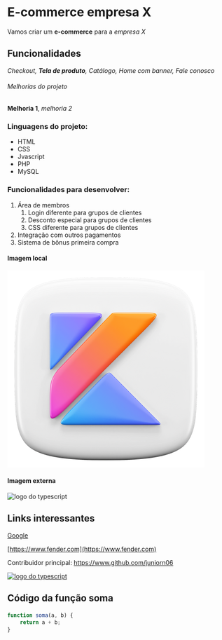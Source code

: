 
# E-commerce empresa X

Vamos criar um **e-commerce** para a *empresa X*

## Funcionalidades

_Checkout, **Tela de produto**, Catálogo, Home com banner, Fale conosco_

###### Melhorias do projeto

__Melhoria 1__, _melhoria 2_

### Linguagens do projeto:

* HTML
* CSS
* Jvascript
* PHP
* MySQL

### Funcionalidades para desenvolver: 

1. Área de membros
    1. Login diferente para grupos de clientes
    2. Desconto especial para grupos de clientes
    3. CSS diferente para grupos de clientes
2. Integração com outros pagamentos
3. Sistema de bônus primeira compra

#### Imagem local

![logo do kotlin](img/kotlin.png)

#### Imagem externa
![logo do typescript](https://sdtimes.com/wp-content/uploads/2019/08/typescriptfeature.png)

## Links interessantes
[Google](https://google.com.br)

[https://www.fender.com](https://www.fender.com)

Contribuidor principal: https://www.github.com/juniorn06

[![logo do typescript](https://sdtimes.com/wp-content/uploads/2019/08/typescriptfeature.png)](https://www.github.com/juniorn06
)

## Código da função soma

```javascript 
function soma(a, b) {
    return a + b;
}
```